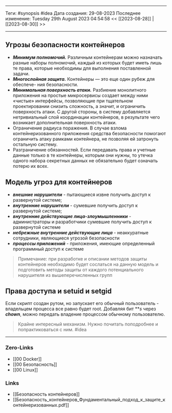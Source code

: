 ___
Теги: #synopsis #idea 
Дата создания: 29-08-2023
Последнее изменение: Tuesday 29th August 2023 04:54:58
<< [[2023-08-28]] | [[2023-08-30]] >> 
___
## Угрозы безопасности контейнеров

- ***Минимум полномочий.*** 
  Различным контейнерам можно назначать разные
наборы полномочий, каждый из которых будет иметь лишь те права,
которые необходимы для выполнения поставленной задачи.
 - ***Многослойная защита.*** 
   Контейнеры — это еще один рубеж для обеспече-
ния безопасности.
 - ***Минимальная поверхность атаки.*** 
   Разбиение монолитного приложения на простые микросервисы создает между ними «чистые» интерфейсы, позволяющие при тщательном проектировании снизить сложность,
а значит, и ограничить поверхность атаки. С другой стороны, в систему
добавляется нетривиальный слой координации контейнеров, в результате
чего возникает дополнительная поверхность атаки.
- Ограничение радиуса поражения. 
  В случае взлома контейнеризованного
приложения средства безопасности помогают ограничить атаку рамками
контейнера, не позволяя ей затронуть остальную систему.
- Разграничение обязанностей. 
  Если передавать права и учетные данные
только в те контейнеры, которым они нужны, то утечка одного набора
секретных данных не обязательно будет означать потерю их всех.

## Модель угроз для контейнеров

- ***внешние нарушители*** - пытающиеся извне получить доступ к развернутой системе;
- ***внутренние нарушители*** - сумевшие получить доступ к развернутой системе;
- ***внутренние действующие лица-злоумышленники*** - администраторы и разработчики сумевшие получить доступ к развернутой системе
- ***небрежные внутренние действующие лица*** - неаккуратные сотрудники, являющиеся угрозой безопасности
- ***процессы приложений*** - приложения, имеющие определенный программный доступ к системе

> Примечание: при разработке и описании методов защиты контейнеров необходимо будет сослаться на данную модель и подготовить методы защиты от каждого потенциального нарушителя из вышеперечисленных групп 

## Права доступа и setuid и setgid

Если скрипт создан рутом, но запускает его обычный пользователь - владельцем процесса все равно будет root. Добавляя бит ***s* через ***chown***, можно передать владение процессом обычному пользователю.

> Крайне интересный механизм. Нужно почитать поподробнее и попрактиковаться с ним. #idea 
___
### Zero-Links
- [[00 Docker]]
- [[00 Безопасность]]
- [[00 Linux]]

### Links
- [[Безопасность контейнеров]]
- [[Безопасность_контейнеров_Фундаментальный_подход_к_защите_контейнеризованных.pdf]]
